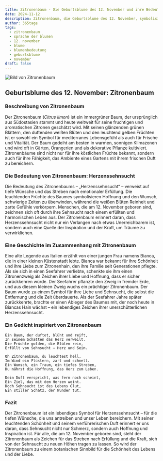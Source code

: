 ```yaml
---
title: Zitronenbaum - Die Geburtsblume des 12. November und ihre Bedeutung
date: 2024-11-12
description: Zitronenbaum, die Geburtsblume des 12. November, symbolisiert Herzenssehnsucht. Erfahre mehr über ihre Geschichte, Bedeutung und Symbolik in der Sprache der Blumen.
author: 365tage
tags:
  - zitronenbaum
  - sprache der blumen
  - 12. november
  - blume
  - blumenbedeutung
  - geburtsblume
  - november
draft: false
---
```


![Bild von Zitronenbaum](https://cdn.pixabay.com/photo/2016/04/17/14/28/lemon-blossom-1334788_1280.jpg#center)

## Geburtsblume des 12. November: Zitronenbaum

### Beschreibung von Zitronenbaum

Der Zitronenbaum (_Citrus limon_) ist ein immergrüner Baum, der ursprünglich aus Südostasien stammt und heute weltweit für seine fruchtigen und aromatischen Zitronen geschätzt wird. Mit seinen glänzenden grünen Blättern, den duftenden weißen Blüten und den leuchtend gelben Früchten ist er sowohl ein Symbol für mediterranes Lebensgefühl als auch für Frische und Vitalität. Der Baum gedeiht am besten in warmen, sonnigen Klimazonen und wird oft in Gärten, Orangerien und als dekorative Pflanze kultiviert. Zitronenbäume sind nicht nur für ihre köstlichen Früchte bekannt, sondern auch für ihre Fähigkeit, das Ambiente eines Gartens mit ihrem frischen Duft zu bereichern.

### Die Bedeutung von Zitronenbaum: Herzenssehnsucht

Die Bedeutung des Zitronenbaums – „Herzenssehnsucht“ – verweist auf tiefe Wünsche und das Streben nach emotionaler Erfüllung. Die leuchtenden Früchte des Baumes symbolisieren Hoffnung und den Wunsch, schwierige Zeiten zu überwinden, während die weißen Blüten Reinheit und zarte Gefühle verkörpern. Menschen, die am 12. November geboren sind, zeichnen sich oft durch ihre Sehnsucht nach einem erfüllten und harmonischen Leben aus. Der Zitronenbaum erinnert daran, dass Herzenssehnsucht nicht nur ein Verlangen nach etwas Unerreichbarem ist, sondern auch eine Quelle der Inspiration und der Kraft, um Träume zu verwirklichen.

### Eine Geschichte im Zusammenhang mit Zitronenbaum

Eine alte Legende aus Italien erzählt von einer jungen Frau namens Bianca, die in einer kleinen Küstenstadt lebte. Bianca war bekannt für ihre Schönheit und ihre Liebe zum Zitronenhain, den ihre Familie seit Generationen pflegte. Als sie sich in einen Seefahrer verliebte, schenkte sie ihm einen Zitronenzweig als Zeichen ihrer Liebe und Hoffnung, dass er sicher zurückkehren würde. Der Seefahrer pflanzte den Zweig in fremder Erde, und aus diesem kleinen Zweig wuchs ein prächtiger Zitronenbaum. Der Baum wurde zu einem Symbol für ihre Liebe und Sehnsucht, die selbst die Entfernung und die Zeit überdauerte. Als der Seefahrer Jahre später zurückkehrte, brachte er einen Ableger des Baumes mit, der noch heute in Biancas Hain wächst – ein lebendiges Zeichen ihrer unerschütterlichen Herzenssehnsucht.

### Ein Gedicht inspiriert von Zitronenbaum

```
Ein Baum, der duftet, blüht und reift,  
In seinem Schatten das Herz verweilt.  
Die Früchte golden, die Blüten rein,  
Erfüllt von Sehnsucht – Herz und Sein.  

Oh Zitronenbaum, du leuchtest hell,  
Im Wind ein Flüstern, zart und schnell.  
Ein Wunsch, ein Traum, ein tiefes Streben,  
Du nährst die Hoffnung, das Herz zum Leben.  

Dein Duft verspricht, was fern noch scheint,  
Ein Ziel, das mit dem Herzen weint.  
Doch Sehnsucht ist des Lebens Glut,  
Ein stiller Schatz, der Wunder tut.  
```

### Fazit

Der Zitronenbaum ist ein lebendiges Symbol für Herzenssehnsucht – für die tiefen Wünsche, die uns antreiben und unser Leben bereichern. Mit seiner leuchtenden Schönheit und seinem verführerischen Duft erinnert er uns daran, dass Sehnsucht nicht nur Schmerz, sondern auch Hoffnung und Inspiration ist. Für alle, die am 12. November geboren sind, steht der Zitronenbaum als Zeichen für das Streben nach Erfüllung und die Kraft, sich von der Sehnsucht zu neuen Höhen tragen zu lassen. So wird der Zitronenbaum zu einem botanischen Sinnbild für die Schönheit des Lebens und der Liebe.